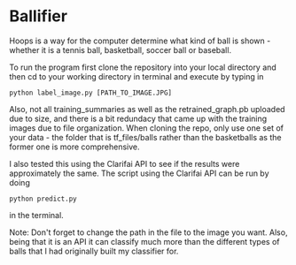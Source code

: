 # Ballifier

Hoops is a way for the computer determine what kind of ball is shown - whether it is a tennis ball, basketball, soccer ball or baseball. 

To run the program first clone the repository into your local directory and then cd to your working directory in terminal and execute by typing in 
```
python label_image.py [PATH_TO_IMAGE.JPG]
```
Also, not all training_summaries as well as the retrained_graph.pb uploaded due to size, and there is a bit redundacy that came up with the training images due to file organization. When cloning the repo, only use one set of your data - the folder that is tf_files/balls rather than the basketballs as the former one is more comprehensive. 

I also tested this using the Clarifai API to see if the results were approximately the same.
The script using the Clarifai API can be run by doing 
```
python predict.py
```
in the terminal.

Note: Don't forget to change the path in the file to the image you want. Also, being that it is an API it can classify much more than the different types of balls that I had originally built my classifier for.
